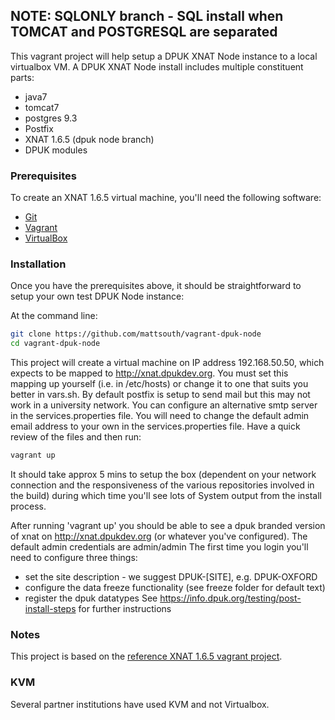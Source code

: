 ## NOTE: SQLONLY branch - SQL install when TOMCAT and POSTGRESQL are separated

This vagrant project will help setup a DPUK XNAT Node instance to a local
virtualbox VM.  A DPUK XNAT Node install includes multiple constituent parts:

* java7
* tomcat7
* postgres 9.3
* Postfix
* XNAT 1.6.5 (dpuk node branch)
* DPUK modules

### Prerequisites

To create an XNAT 1.6.5 virtual machine, you'll need the following software:

* [Git](https://git-scm.com)
* [Vagrant](https://www.vagrantup.com)
* [VirtualBox](https://www.virtualbox.org)

### Installation

Once you have the prerequisites above, it should be straightforward to setup your own test DPUK Node instance:

At the command line:

```bash
git clone https://github.com/mattsouth/vagrant-dpuk-node
cd vagrant-dpuk-node
```

This project will create a virtual machine on IP address 192.168.50.50, which expects to be mapped to http://xnat.dpukdev.org. You must set this mapping up yourself (i.e. in /etc/hosts) or change it to one
that suits you better in vars.sh.  By default postfix is setup to send mail but this may not work in a
university network.  You can configure an alternative smtp server in the services.properties file.
You will need to change the default admin email address to your own in the services.properties file.
Have a quick review of the files and then run:

```bash
vagrant up
```
It should take approx 5 mins to setup the box (dependent on your network connection and the responsiveness of the various repositories involved in the build) during which time you'll see lots of System output from the install process.

After running 'vagrant up' you should be able to see a dpuk branded version of
xnat on http://xnat.dpukdev.org (or whatever you've configured).  The default admin credentials are admin/admin
The first time you login you'll need to configure three things:
 * set the site description - we suggest DPUK-[SITE], e.g. DPUK-OXFORD
 * configure the data freeze functionality (see freeze folder for default text)
 * register the dpuk datatypes
See https://info.dpuk.org/testing/post-install-steps for further instructions

### Notes

This project is based on the [reference XNAT 1.6.5 vagrant project](https://bitbucket.org/nrg/xnat_vagrant_1_6dev).

### KVM

Several partner institutions have used KVM and not Virtualbox.
